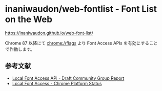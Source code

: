 # inaniwaudon/web-fontlist - Font List on the Web
https://inaniwaudon.github.io/web-font-list/

Chrome 87 以降にて <a href="chrome://flags">chrome://flags</a> より Font Access APIs を有効にすることで作動します。

## 参考文献

- [Local Font Access API - Draft Community Group Report](https://wicg.github.io/local-font-access/)
- [Local Font Access - Chrome Platform Status](https://chromestatus.com/feature/6234451761692672)
